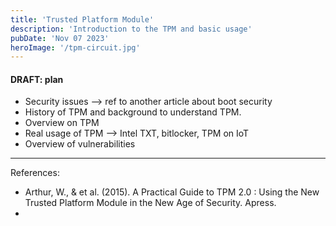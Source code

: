 ```yaml
---
title: 'Trusted Platform Module'
description: 'Introduction to the TPM and basic usage'
pubDate: 'Nov 07 2023'
heroImage: '/tpm-circuit.jpg'
---
```


#### DRAFT: plan

- Security issues --> ref to another article about boot security
- History of TPM and background to understand TPM. 
- Overview on TPM 
- Real usage of TPM --> Intel TXT, bitlocker, TPM on IoT
- Overview of vulnerabilities



---
References: 

- Arthur, W., & et al. (2015). A Practical Guide to TPM 2.0 : Using the New Trusted Platform Module in the New Age of Security. Apress.
- 
